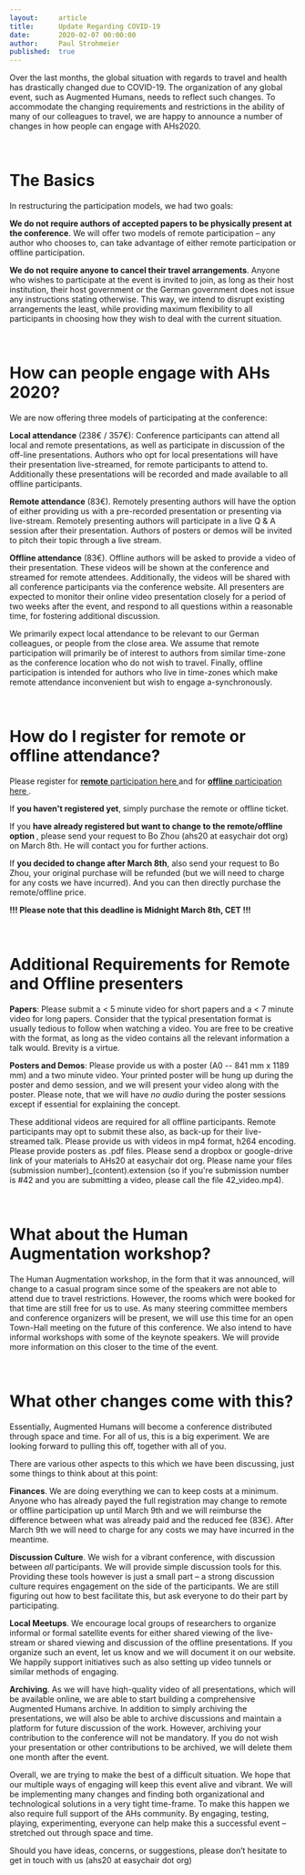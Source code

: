 ```yaml
---
layout:     article
title:      Update Regarding COVID-19
date:       2020-02-07 00:00:00
author:     Paul Strohmeier
published:  true
---
```






Over the last months, the global situation with regards to travel and health has drastically changed due to COVID-19. The organization of any global event, such as Augmented Humans, needs to reflect such changes. To accommodate the changing requirements and restrictions in the ability of many of our colleagues to travel, we are happy to announce a number of changes in how people can engage with AHs2020.

<br>

The Basics
============
In restructuring the participation models, we had two goals:

<b>We do not require authors of accepted papers to be physically present at the conference</b>. We will offer two models of remote participation – any author who chooses to, can take advantage of either remote participation or offline participation.

<b>We do not require anyone to cancel their travel arrangements</b>. Anyone who wishes to participate at the event is invited to join, as long as their host institution, their host government or the German government does not issue any instructions stating otherwise.
This way, we intend to disrupt existing arrangements the least, while providing maximum flexibility to all participants in choosing how they wish to deal with the current situation.

<br>

How can people engage with AHs 2020?
============
We are now offering three models of participating at the conference: 
    
<b>Local attendance</b> (238€ / 357€): Conference participants can attend all local and remote presentations, as well as participate in discussion of the off-line presentations. Authors who opt for local presentations will have their presentation live-streamed, for remote participants to attend to. Additionally these presentations will be recorded and made available to all offline participants. 

<b>Remote attendance</b> (83€). Remotely presenting authors will have the option of either providing us with a pre-recorded presentation or presenting via live-stream. Remotely presenting authors will participate in a live Q & A session after their presentation. Authors of posters or demos will be invited to pitch their topic through a live stream. 

<b>Offline attendance</b> (83€). Offline authors will be asked to provide a video of their presentation. These videos will be shown at the conference and streamed for remote attendees. Additionally, the videos will be shared with all conference participants via the conference website. 
All presenters are expected to monitor their online video presentation closely for a period of two weeks after the event, and respond to all questions within a reasonable time, for fostering additional discussion. 

We primarily expect local attendance to be relevant to our German colleagues, or people from the close area. We assume that remote participation will primarily be of interest to authors from similar time-zone as the conference location who do not wish to travel. Finally, offline participation is intended for authors who live in time-zones which make remote attendance inconvenient but wish to engage a-synchronously.

<br>

How do I register for remote or offline attendance?
============

Please register for <a href="https://shop.procampus.de/de/produkt/augmented-humans-2020-remote-participation/"> <b>remote</b> participation here </a> and for
<a href="https://shop.procampus.de/de/produkt/augmented-humans-2020-offline-participation/"> <b>offline</b> participation here </a>.

If <b>you haven't registered yet</b>, simply purchase the remote or offline ticket. 

If you <b>have already registered but want to change to the remote/offline option </b>, please send your request to Bo Zhou (ahs20 at easychair dot org) on March 8th. He will contact you for further actions. 

If <b>you decided to change after March 8th</b>, also send your request to Bo Zhou, your original purchase will be refunded (but we will need to charge for any costs we have incurred). And you can then directly purchase the remote/offline price.
 
<b>!!! Please note that this deadline is Midnight March 8th, CET !!!</b>

<br>

Additional Requirements for Remote and Offline presenters
============

<b>Papers</b>:
Please submit a < 5 minute video for short papers and a < 7 minute video for long papers. Consider that the typical presentation format is usually tedious to follow when watching a video. You are free to be creative with the format, as long as the video contains all the relevant information a talk would. Brevity is a virtue.

<b>Posters and Demos</b>: Please provide us with a poster (A0 -- 841 mm x 1189 mm) and a two minute video. Your printed poster will be hung up during the poster and demo session, and we will present your video along with the poster. Please note, that we will have *no audio* during the poster sessions except if essential for explaining the concept. 

These additional videos are required for all offline participants. Remote participants may opt to submit these also, as back-up for their live-streamed talk.
Please provide us with videos in mp4 format, h264 encoding. Please provide posters as .pdf files. Please send a dropbox or google-drive link of your materials to AHs20 at easychair dot org. Please name your files (submission number)_(content).extension (so if you're submission number is #42 and you are submitting a video, please call the file 42_video.mp4).



<br>

What about the Human Augmentation workshop?
============
The Human Augmentation workshop, in the form that it was announced, will change to a casual program since some of the speakers are not able to attend due to travel restrictions. However, the rooms which were booked for that time are still free for us to use. As many steering committee members and conference organizers will be present, we will use this time for an open Town-Hall meeting on the future of this conference. We also intend to have informal workshops with some of the keynote speakers. We will provide more information on this closer to the time of the event.

<br>

What other changes come with this?
============
Essentially, Augmented Humans will become a conference distributed through space and time. For all of us, this is a big experiment. We are looking forward to pulling this off, together with all of you. 

There are various other aspects to this which we have been discussing, just some things to think about at this point:

<b>Finances</b>. We are doing everything we can to keep costs at a minimum. Anyone who has already payed the full registration may change to remote or offline participation up until March 9th and we will reimburse the difference between what was already paid and the reduced fee (83€). After March 9th we will need to charge for any costs we may have incurred in the meantime.

<b>Discussion Culture</b>. We wish for a vibrant conference, with discussion between *all* participants. We will provide simple discussion tools for this. Providing these tools however is just a small part – a strong discussion culture requires engagement on the side of the participants. We are still figuring out how to best facilitate this, but ask everyone to do their part by participating.

<b>Local Meetups</b>. We encourage local groups of researchers to organize informal or formal satellite events for either shared viewing of the live-stream or shared viewing and discussion of the offline presentations. If you organize such an event, let us know and we will document it on our website. We happily support initiatives such as also setting up video tunnels or similar methods of engaging.

<b>Archiving</b>. As we will have hiqh-quality video of all presentations, which will be available online, we are able to start building a comprehensive Augmented Humans archive. In addition to simply archiving the presentations, we will also be able to archive discussions and maintain a platform for future discussion of the work. However, archiving your contribution to the conference will not be mandatory. If you do not wish your presentation or other contributions to be archived, we will delete them one month after the event.      

Overall, we are trying to make the best of a difficult situation. We hope that our multiple ways of engaging will keep this event alive and vibrant. We will be implementing many changes and finding both organizational and technological solutions in a very tight time-frame. To make this happen we also require full support of the AHs community. By engaging, testing, playing, experimenting, everyone can help make this a successful event – stretched out through space and time.

Should you have ideas, concerns, or suggestions, please don’t hesitate to get in touch with us (ahs20 at easychair dot org)



